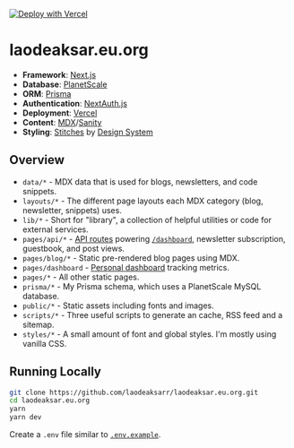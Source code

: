 [![Deploy with Vercel](https://vercel.com/button)](https://vercel.com/new/git/external?repository-url=https%3A%2F%2Fgithub.com%2Flaodeaksar%2Flaodeaksar.eu.org)

# laodeaksar.eu.org

- **Framework**: [Next.js](https://nextjs.org/)
- **Database**: [PlanetScale](https://planetscale.com)
- **ORM**: [Prisma](https://prisma.io/)
- **Authentication**: [NextAuth.js](https://next-auth.js.org/)
- **Deployment**: [Vercel](https://vercel.com)
- **Content**: [MDX](https://github.com/mdx-js/mdx)/[Sanity](https://sanity.io)
- **Styling**: [Stitches](https://stitches.dev/) by [Design System](https://github.com/laodeaksarr/design-system)

## Overview

- `data/*` - MDX data that is used for blogs, newsletters, and code snippets.
- `layouts/*` - The different page layouts each MDX category (blog, newsletter, snippets) uses.
- `lib/*` - Short for "library", a collection of helpful utilities or code for external services.
- `pages/api/*` - [API routes](https://nextjs.org/docs/api-routes/introduction) powering [`/dashboard`](https://laodeaksar.eu.org/dashboard), newsletter subscription, guestbook, and post views.
- `pages/blog/*` - Static pre-rendered blog pages using MDX.
- `pages/dashboard` - [Personal dashboard](https://laodeaksar.eu.org/dashboard) tracking metrics.
- `pages/*` - All other static pages.
- `prisma/*` - My Prisma schema, which uses a PlanetScale MySQL database.
- `public/*` - Static assets including fonts and images.
- `scripts/*` - Three useful scripts to generate an cache, RSS feed and a sitemap.
- `styles/*` - A small amount of font and global styles. I'm mostly using vanilla CSS.

## Running Locally

```bash
git clone https://github.com/laodeaksarr/laodeaksar.eu.org.git
cd laodeaksar.eu.org
yarn
yarn dev
```

Create a `.env` file similar to [`.env.example`](https://github.com/laodeaksarr/laodeaksar.eu.org/blob/main/.env.example).
